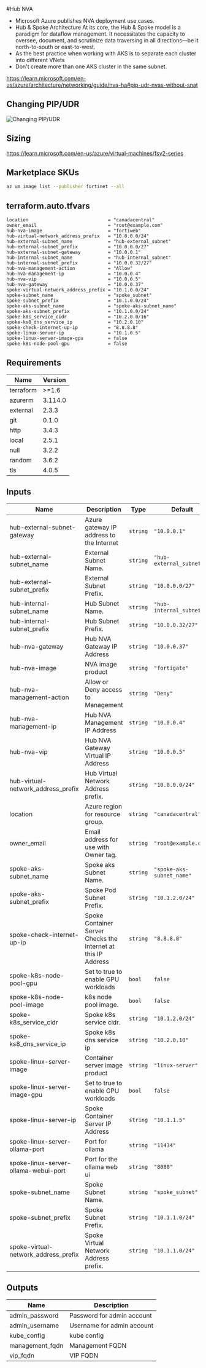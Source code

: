 #Hub NVA

- Microsoft Azure publishes NVA deployment use cases.
- Hub & Spoke Architecture At its core, the Hub & Spoke model is a paradigm for dataflow management. It necessitates the capacity to oversee, document, and scrutinize data traversing in all directions—be it north-to-south or east-to-west.
- As the best practice when working with AKS is to separate each cluster into different VNets
- Don't create more than one AKS cluster in the same subnet.

https://learn.microsoft.com/en-us/azure/architecture/networking/guide/nva-ha#pip-udr-nvas-without-snat

## Changing PIP/UDR

![Changing PIP/UDR](https://learn.microsoft.com/en-us/azure/architecture/networking/guide/images/nvaha-pipudr-internet.png)

## Sizing

https://learn.microsoft.com/en-us/azure/virtual-machines/fsv2-series

## Marketplace SKUs

```bash
az vm image list --publisher fortinet --all
```

<!-- BEGIN_TF_DOCS -->
## terraform.auto.tfvars

```hcl
location                             = "canadacentral"
owner_email                          = "root@example.com"
hub-nva-image                        = "fortiweb"
hub-virtual-network_address_prefix   = "10.0.0.0/24"
hub-external-subnet_name             = "hub-external_subnet"
hub-external-subnet_prefix           = "10.0.0.0/27"
hub-external-subnet-gateway          = "10.0.0.1"
hub-internal-subnet_name             = "hub-internal_subnet"
hub-internal-subnet_prefix           = "10.0.0.32/27"
hub-nva-management-action            = "Allow"
hub-nva-management-ip                = "10.0.0.4"
hub-nva-vip                          = "10.0.0.5"
hub-nva-gateway                      = "10.0.0.37"
spoke-virtual-network_address_prefix = "10.1.0.0/24"
spoke-subnet_name                    = "spoke_subnet"
spoke-subnet_prefix                  = "10.1.0.0/24"
spoke-aks-subnet_name                = "spoke-aks-subnet_name"
spoke-aks-subnet_prefix              = "10.1.0.0/24"
spoke-k8s_service_cidr               = "10.2.0.0/16"
spoke-ks8_dns_service_ip             = "10.2.0.10"
spoke-check-internet-up-ip           = "8.8.8.8"
spoke-linux-server-ip                = "10.1.0.5"
spoke-linux-server-image-gpu         = false
spoke-k8s-node-pool-gpu              = false
```


## Requirements

| Name | Version |
|------|---------|
| terraform | >=1.6 |
| azurerm | 3.114.0 |
| external | 2.3.3 |
| git | 0.1.0 |
| http | 3.4.3 |
| local | 2.5.1 |
| null | 3.2.2 |
| random | 3.6.2 |
| tls | 4.0.5 |

## Inputs

| Name | Description | Type | Default | Required |
|------|-------------|------|---------|:--------:|
| hub-external-subnet-gateway | Azure gateway IP address to the Internet | `string` | `"10.0.0.1"` | no |
| hub-external-subnet\_name | External Subnet Name. | `string` | `"hub-external_subnet"` | no |
| hub-external-subnet\_prefix | External Subnet Prefix. | `string` | `"10.0.0.0/27"` | no |
| hub-internal-subnet\_name | Hub Subnet Name. | `string` | `"hub-internal_subnet"` | no |
| hub-internal-subnet\_prefix | Hub Subnet Prefix. | `string` | `"10.0.0.32/27"` | no |
| hub-nva-gateway | Hub NVA Gateway IP Address | `string` | `"10.0.0.37"` | no |
| hub-nva-image | NVA image product | `string` | `"fortigate"` | no |
| hub-nva-management-action | Allow or Deny access to Management | `string` | `"Deny"` | no |
| hub-nva-management-ip | Hub NVA Management IP Address | `string` | `"10.0.0.4"` | no |
| hub-nva-vip | Hub NVA Gateway Virtual IP Address | `string` | `"10.0.0.5"` | no |
| hub-virtual-network\_address\_prefix | Hub Virtual Network Address prefix. | `string` | `"10.0.0.0/24"` | no |
| location | Azure region for resource group. | `string` | `"canadacentral"` | no |
| owner\_email | Email address for use with Owner tag. | `string` | `"root@example.com"` | no |
| spoke-aks-subnet\_name | Spoke aks Subnet Name. | `string` | `"spoke-aks-subnet_name"` | no |
| spoke-aks-subnet\_prefix | Spoke Pod Subnet Prefix. | `string` | `"10.1.2.0/24"` | no |
| spoke-check-internet-up-ip | Spoke Container Server Checks the Internet at this IP Address | `string` | `"8.8.8.8"` | no |
| spoke-k8s-node-pool-gpu | Set to true to enable GPU workloads | `bool` | `false` | no |
| spoke-k8s-node-pool-image | k8s node pool image. | `bool` | `false` | no |
| spoke-k8s\_service\_cidr | Spoke k8s service cidr. | `string` | `"10.1.2.0/24"` | no |
| spoke-ks8\_dns\_service\_ip | Spoke k8s dns service ip | `string` | `"10.2.0.10"` | no |
| spoke-linux-server-image | Container server image product | `string` | `"linux-server"` | no |
| spoke-linux-server-image-gpu | Set to true to enable GPU workloads | `bool` | `false` | no |
| spoke-linux-server-ip | Spoke Container Server IP Address | `string` | `"10.1.1.5"` | no |
| spoke-linux-server-ollama-port | Port for ollama | `string` | `"11434"` | no |
| spoke-linux-server-ollama-webui-port | Port for the ollama web ui | `string` | `"8080"` | no |
| spoke-subnet\_name | Spoke Subnet Name. | `string` | `"spoke_subnet"` | no |
| spoke-subnet\_prefix | Spoke Subnet Prefix. | `string` | `"10.1.1.0/24"` | no |
| spoke-virtual-network\_address\_prefix | Spoke Virtual Network Address prefix. | `string` | `"10.1.1.0/24"` | no |
## Outputs

| Name | Description |
|------|-------------|
| admin\_password | Password for admin account |
| admin\_username | Username for admin account |
| kube\_config | kube config |
| management\_fqdn | Management FQDN |
| vip\_fqdn | VIP FQDN |
<!-- END_TF_DOCS -->
